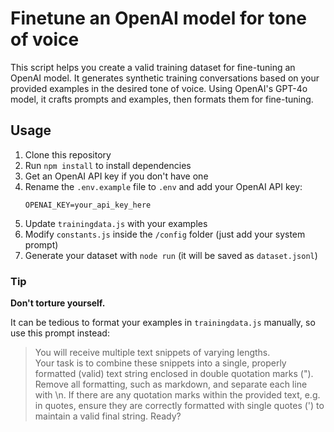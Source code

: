 # Finetune an OpenAI model for tone of voice
This script helps you create a valid training dataset for fine-tuning an OpenAI model. It generates synthetic training conversations based on your provided examples in the desired tone of voice. Using OpenAI's GPT-4o model, it crafts prompts and examples, then formats them for fine-tuning.

## Usage
1. Clone this repository
2. Run `npm install` to install dependencies
3. Get an OpenAI API key if you don't have one
4. Rename the `.env.example` file to `.env` and add your OpenAI API key:
   ```
   OPENAI_KEY=your_api_key_here
   ```
5. Update `trainingdata.js` with your examples
6. Modify `constants.js` inside the `/config` folder (just add your system prompt)
7. Generate your dataset with `node run` (it will be saved as `dataset.jsonl`)

### Tip

**Don't torture yourself.** 

It can be tedious to format your examples in `trainingdata.js` manually, so use this prompt instead:

> You will receive multiple text snippets of varying lengths.   
> Your task is to combine these snippets into a single, properly formatted (valid) text string enclosed in double quotation marks (").
> Remove all formatting, such as markdown, and separate each line with \n. 
> If there are any quotation marks within the provided text, e.g. in quotes, ensure they are correctly formatted with single quotes (') to maintain a valid final string.
> Ready?
